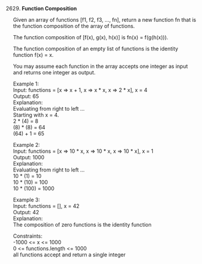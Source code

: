 2629. **Function Composition**

Given an array of functions [f1, f2, f3, ..., fn], return a new function fn that is the function composition of the array of functions.<br>

The function composition of [f(x), g(x), h(x)] is fn(x) = f(g(h(x))).<br>

The function composition of an empty list of functions is the identity function f(x) = x.<br>

You may assume each function in the array accepts one integer as input and returns one integer as output.<br>

 

Example 1:<br>
Input: functions = [x => x + 1, x => x * x, x => 2 * x], x = 4<br>
Output: 65<br>
Explanation:<br>
Evaluating from right to left ...<br>
Starting with x = 4.<br>
2 * (4) = 8<br>
(8) * (8) = 64<br>
(64) + 1 = 65<br>

Example 2:<br>
Input: functions = [x => 10 * x, x => 10 * x, x => 10 * x], x = 1<br>
Output: 1000<br>
Explanation:<br>
Evaluating from right to left ...<br>
10 * (1) = 10<br>
10 * (10) = 100<br>
10 * (100) = 1000<br>

Example 3:<br>
Input: functions = [], x = 42<br>
Output: 42<br>
Explanation:<br>
The composition of zero functions is the identity function<br>

Constraints:<br>
-1000 <= x <= 1000<br>
0 <= functions.length <= 1000<br>
all functions accept and return a single integer
